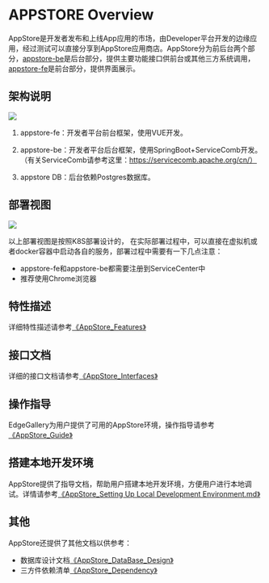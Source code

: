 APPSTORE Overview
=================

AppStore是开发者发布和上线App应用的市场，由Developer平台开发的边缘应用，经过测试可以直接分享到AppStore应用商店。AppStore分为前后台两个部分，[appstore-be][1]是后台部分，提供主要功能接口供前台或其他三方系统调用，[appstore-fe][2]是前台部分，提供界面展示。


## 架构说明
![](https://images.gitee.com/uploads/images/2020/0709/154041_a4c3a9ba_5504908.png)

1. appstore-fe：开发者平台前台框架，使用VUE开发。

2. appstore-be：开发者平台后台框架，使用SpringBoot+ServiceComb开发。（有关ServiceComb请参考这里：https://servicecomb.apache.org/cn/）

3. appstore DB：后台依赖Postgres数据库。

## 部署视图
![](https://images.gitee.com/uploads/images/2020/0709/154053_b41b4a97_5504908.png)

以上部署视图是按照K8S部署设计的， 在实际部署过程中，可以直接在虚拟机或者docker容器中启动各自的服务，部署过程中需要有一下几点注意：

- appstore-fe和appstore-be都需要注册到ServiceCenter中
- 推荐使用Chrome浏览器

## 特性描述
详细特性描述请参考[《AppStore_Features》](https://gitee.com/edgegallery/docs/blob/master/Projects/APPSTORE/AppStore_Features.md)

## 接口文档
详细的接口文档请参考[《AppStore_Interfaces》](https://gitee.com/edgegallery/docs/blob/master/Projects/APPSTORE/Appstore_Interfaces.md)

## 操作指导
EdgeGallery为用户提供了可用的AppStore环境，操作指导请参考[《AppStore_Guide》](https://gitee.com/edgegallery/docs/blob/master/Projects/APPSTORE/AppStore_Guide.md)

## 搭建本地开发环境
AppStore提供了指导文档，帮助用户搭建本地开发环境，方便用户进行本地调试。详情请参考[《AppStore_Setting Up Local Development Environment.md》](https://gitee.com/edgegallery/docs/blob/master/Projects/APPSTORE/AppStore_Setting%20Up%20Local%20Development%20Environment.md)

## 其他
AppStore还提供了其他文档以供参考：
- 数据库设计文档[《AppStore_DataBase_Design》](https://gitee.com/edgegallery/docs/blob/master/Projects/APPSTORE/AppStore_DataBase_Design.md)
- 三方件依赖清单[《AppStore_Dependency》](https://gitee.com/edgegallery/docs/blob/master/Projects/APPSTORE/AppStore_Dependency.md)

[1]: https://gitee.com/edgegallery/appstore-be "appstore-be"
[2]: https://gitee.com/edgegallery/appstore-fe "appstore-fe"